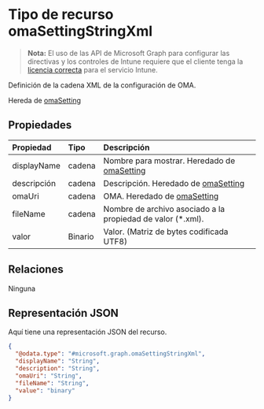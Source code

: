 # <a name="omasettingstringxml-resource-type"></a>Tipo de recurso omaSettingStringXml

> **Nota:** El uso de las API de Microsoft Graph para configurar las directivas y los controles de Intune requiere que el cliente tenga la [licencia correcta](https://go.microsoft.com/fwlink/?linkid=839381) para el servicio Intune.

Definición de la cadena XML de la configuración de OMA.

Hereda de [omaSetting](../resources/intune_deviceconfig_omasetting.md)

## <a name="properties"></a>Propiedades
|Propiedad|Tipo|Descripción|
|:---|:---|:---|
|displayName|cadena|Nombre para mostrar. Heredado de [omaSetting](../resources/intune_deviceconfig_omasetting.md)|
|descripción|cadena|Descripción. Heredado de [omaSetting](../resources/intune_deviceconfig_omasetting.md)|
|omaUri|cadena|OMA. Heredado de [omaSetting](../resources/intune_deviceconfig_omasetting.md)|
|fileName|cadena|Nombre de archivo asociado a la propiedad de valor (*.xml).|
|valor|Binario|Valor. (Matriz de bytes codificada UTF8)|

## <a name="relationships"></a>Relaciones
Ninguna
## <a name="json-representation"></a>Representación JSON
Aquí tiene una representación JSON del recurso.
<!-- {
  "blockType": "resource",
  "keyProperty": "id",
  "@odata.type": "microsoft.graph.omaSettingStringXml"
}
-->
``` json
{
  "@odata.type": "#microsoft.graph.omaSettingStringXml",
  "displayName": "String",
  "description": "String",
  "omaUri": "String",
  "fileName": "String",
  "value": "binary"
}
```



